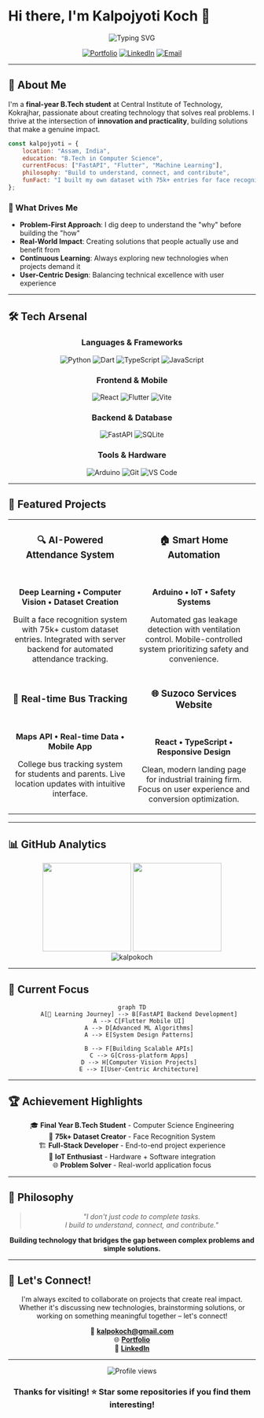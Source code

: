 # Hi there, I'm Kalpojyoti Koch 👋

<div align="center">
  <img src="https://readme-typing-svg.herokuapp.com?font=Fira+Code&size=22&duration=3000&pause=1000&color=00D9FF&center=true&vCenter=true&multiline=true&width=600&height=100&lines=CS+Undergrad+%7C+Problem+Solver;Building+Real-World+Tech+Solutions;Turning+Ideas+Into+Impact" alt="Typing SVG" />
</div>

<div align="center">
  
  [![Portfolio](https://img.shields.io/badge/🌐_Portfolio-000000?style=for-the-badge&logo=vercel&logoColor=white)](https://kalposportfoliowebsite.netlify.app)
  [![LinkedIn](https://img.shields.io/badge/LinkedIn-0077B5?style=for-the-badge&logo=linkedin&logoColor=white)](https://www.linkedin.com/in/kalpo07/)
  [![Email](https://img.shields.io/badge/Gmail-D14836?style=for-the-badge&logo=gmail&logoColor=white)](mailto:kalpokoch@gmail.com)
  
</div>

---

## 🚀 About Me

I'm a **final-year B.Tech student** at Central Institute of Technology, Kokrajhar, passionate about creating technology that solves real problems. I thrive at the intersection of **innovation and practicality**, building solutions that make a genuine impact.

```javascript
const kalpojyoti = {
    location: "Assam, India",
    education: "B.Tech in Computer Science",
    currentFocus: ["FastAPI", "Flutter", "Machine Learning"],
    philosophy: "Build to understand, connect, and contribute",
    funFact: "I built my own dataset with 75k+ entries for face recognition!"
};
```

### 🎯 What Drives Me
- **Problem-First Approach**: I dig deep to understand the "why" before building the "how"
- **Real-World Impact**: Creating solutions that people actually use and benefit from
- **Continuous Learning**: Always exploring new technologies when projects demand it
- **User-Centric Design**: Balancing technical excellence with user experience

---

## 🛠️ Tech Arsenal

<div align="center">

### Languages & Frameworks
![Python](https://img.shields.io/badge/Python-3776AB?style=for-the-badge&logo=python&logoColor=white)
![Dart](https://img.shields.io/badge/Dart-0175C2?style=for-the-badge&logo=dart&logoColor=white)
![TypeScript](https://img.shields.io/badge/TypeScript-007ACC?style=for-the-badge&logo=typescript&logoColor=white)
![JavaScript](https://img.shields.io/badge/JavaScript-F7DF1E?style=for-the-badge&logo=javascript&logoColor=black)

### Frontend & Mobile
![React](https://img.shields.io/badge/React-20232A?style=for-the-badge&logo=react&logoColor=61DAFB)
![Flutter](https://img.shields.io/badge/Flutter-02569B?style=for-the-badge&logo=flutter&logoColor=white)
![Vite](https://img.shields.io/badge/Vite-646CFF?style=for-the-badge&logo=vite&logoColor=white)

### Backend & Database
![FastAPI](https://img.shields.io/badge/FastAPI-009688?style=for-the-badge&logo=fastapi&logoColor=white)
![SQLite](https://img.shields.io/badge/SQLite-003B57?style=for-the-badge&logo=sqlite&logoColor=white)

### Tools & Hardware
![Arduino](https://img.shields.io/badge/Arduino-00979D?style=for-the-badge&logo=arduino&logoColor=white)
![Git](https://img.shields.io/badge/Git-F05032?style=for-the-badge&logo=git&logoColor=white)
![VS Code](https://img.shields.io/badge/VS%20Code-007ACC?style=for-the-badge&logo=visual-studio-code&logoColor=white)

</div>

---

## 🌟 Featured Projects

<div align="center">
  
  <table>
    <tr>
      <td width="50%">
        <h3 align="center">🔍 AI-Powered Attendance System</h3>
        <div align="center">  
          <br>
          <p><strong>Deep Learning • Computer Vision • Dataset Creation</strong></p>
          <p>Built a face recognition system with 75k+ custom dataset entries. Integrated with server backend for automated attendance tracking.</p>
        </div>
      </td>
      <td width="50%">
        <h3 align="center">🏠 Smart Home Automation</h3>
        <div align="center">
          <br>
          <p><strong>Arduino • IoT • Safety Systems</strong></p>
          <p>Automated gas leakage detection with ventilation control. Mobile-controlled system prioritizing safety and convenience.</p>
        </div>
      </td>
    </tr>
    <tr>
      <td width="50%">
        <h3 align="center">🚌 Real-time Bus Tracking</h3>
        <div align="center">
          <br>
          <p><strong>Maps API • Real-time Data • Mobile App</strong></p>
          <p>College bus tracking system for students and parents. Live location updates with intuitive interface.</p>
        </div>
      </td>
      <td width="50%">
        <h3 align="center">🌐 Suzoco Services Website</h3>
        <div align="center">
          <br>
          <p><strong>React • TypeScript • Responsive Design</strong></p>
          <p>Clean, modern landing page for industrial training firm. Focus on user experience and conversion optimization.</p>
        </div>
      </td>
    </tr>
  </table>
  
</div>

---

## 📊 GitHub Analytics

<div align="center">
  <img height="180em" src="https://github-readme-stats-eight-theta.vercel.app/api?username=kalpokoch&show_icons=true&theme=algolia&include_all_commits=true&count_private=true"/>
  <img height="180em" src="https://github-readme-stats-eight-theta.vercel.app/api/top-langs/?username=kalpokoch&layout=compact&langs_count=8&theme=algolia"/>
</div>

<div align="center">
  <img src="https://github-readme-streak-stats.herokuapp.com/?user=kalpokoch&theme=algolia" alt="kalpokoch" />
</div>

---

## 🎯 Current Focus

<div align="center">
  
  ```mermaid
  graph TD
      A[🚀 Learning Journey] --> B[FastAPI Backend Development]
      A --> C[Flutter Mobile UI]
      A --> D[Advanced ML Algorithms]
      A --> E[System Design Patterns]
      
      B --> F[Building Scalable APIs]
      C --> G[Cross-platform Apps]
      D --> H[Computer Vision Projects]
      E --> I[User-Centric Architecture]
  ```
  
</div>

---

## 🏆 Achievement Highlights

<div align="center">
  
  🎓 **Final Year B.Tech Student** - Computer Science Engineering  
  🔬 **75k+ Dataset Creator** - Face Recognition System  
  🏗️ **Full-Stack Developer** - End-to-end project experience  
  🤖 **IoT Enthusiast** - Hardware + Software integration  
  🌐 **Problem Solver** - Real-world application focus  
  
</div>

---

## 💭 Philosophy

<div align="center">
  
  > *"I don't just code to complete tasks.*  
  > *I build to understand, connect, and contribute."*
  
  **Building technology that bridges the gap between complex problems and simple solutions.**
  
</div>

---

## 🤝 Let's Connect!

<div align="center">
  
  I'm always excited to collaborate on projects that create real impact. Whether it's discussing new technologies, brainstorming solutions, or working on something meaningful together – let's connect!
  
  📧 **kalpokoch@gmail.com**  
  🌐 **[Portfolio](https://kalposportfoliowebsite.netlify.app)**  
  💼 **[LinkedIn](https://www.linkedin.com/in/kalpo07/)**  
  
</div>

---

<div align="center">
  <img src="https://komarev.com/ghpvc/?username=kalpokoch&color=blueviolet&style=flat-square&label=Profile+Views" alt="Profile views" />
</div>

<div align="center">
  
  ### Thanks for visiting! ⭐ Star some repositories if you find them interesting!
  
</div>
